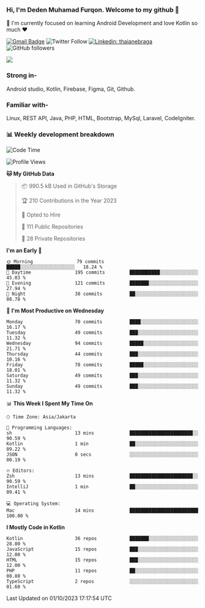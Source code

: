 ### Hi, I'm Deden Muhamad Furqon. Welcome to my github 👋

<!--
**furqoncreative/furqoncreative** is a ✨ _special_ ✨ repository because its `README.md` (this file) appears on your GitHub profile.

Here are some ideas to get you started:

- 🔭 I’m currently working on ...
- 👯 I’m looking to collaborate on ...
- 🤔 I’m looking for help with ...
- 💬 Ask me about ...
- 📫 How to reach me: ...
- 😄 Pronouns: ...
- ⚡ Fun fact: ...
-->

  🌱 I'm currently focused on learning Android Development and love Kotlin so much ❤ 

[![Gmail Badge](https://img.shields.io/badge/-furqoncreative24@gmail.com-c14438?style=flat-square&logo=Gmail&logoColor=white&link=mailto:furqoncreative24@gmail.com)](mailto:furqoncreative24@gmail.com)
![Twitter Follow](https://img.shields.io/twitter/follow/furqoncreative?label=Follow)
[![Linkedin: thaianebraga](https://img.shields.io/badge/-Deden_Muhamad_Furqon-blue?style=flat-square&logo=Linkedin&logoColor=white&link=https://www.linkedin.com/in/anmol-p-singh/)](https://www.linkedin.com/in/furqoncreative/)
![GitHub followers](https://img.shields.io/github/followers/furqoncreative?label=Follow&style=social)

<img src="https://github-readme-stats.sera5-dev.vercel.app/api?username=furqoncreative&hide=stars&show_icons=true&count_private=true&include_all_commits=true&title_color=#008080&icon_color=#008080&hide_border=true" width="">

### Strong in-

Android studio, Kotlin, Firebase, Figma, Git, Github.

### Familiar with-
Linux, REST API, Java, PHP, HTML, Bootstrap, MySql, Laravel, CodeIgniter.

### 📊 Weekly development breakdown

<!--START_SECTION:waka-->
![Code Time](http://img.shields.io/badge/Code%20Time-1%2C292%20hrs%207%20mins-blue)

![Profile Views](https://komarev.com/ghpvc/?username=furqoncreative)

**🐱 My GitHub Data** 

> 📦 990.5 kB Used in GitHub's Storage 
 > 
> 🏆 210 Contributions in the Year 2023
 > 
> 💼 Opted to Hire
 > 
> 📜 111 Public Repositories 
 > 
> 🔑 28 Private Repositories 
 > 
**I'm an Early 🐤** 

```text
🌞 Morning                79 commits          █████░░░░░░░░░░░░░░░░░░░░   18.24 % 
🌆 Daytime                195 commits         ███████████░░░░░░░░░░░░░░   45.03 % 
🌃 Evening                121 commits         ███████░░░░░░░░░░░░░░░░░░   27.94 % 
🌙 Night                  38 commits          ██░░░░░░░░░░░░░░░░░░░░░░░   08.78 % 
```
📅 **I'm Most Productive on Wednesday** 

```text
Monday                   70 commits          ████░░░░░░░░░░░░░░░░░░░░░   16.17 % 
Tuesday                  49 commits          ███░░░░░░░░░░░░░░░░░░░░░░   11.32 % 
Wednesday                94 commits          █████░░░░░░░░░░░░░░░░░░░░   21.71 % 
Thursday                 44 commits          ███░░░░░░░░░░░░░░░░░░░░░░   10.16 % 
Friday                   78 commits          █████░░░░░░░░░░░░░░░░░░░░   18.01 % 
Saturday                 49 commits          ███░░░░░░░░░░░░░░░░░░░░░░   11.32 % 
Sunday                   49 commits          ███░░░░░░░░░░░░░░░░░░░░░░   11.32 % 
```


📊 **This Week I Spent My Time On** 

```text
🕑︎ Time Zone: Asia/Jakarta

💬 Programming Languages: 
sh                       13 mins             ███████████████████████░░   90.59 % 
Kotlin                   1 min               ██░░░░░░░░░░░░░░░░░░░░░░░   09.22 % 
JSON                     0 secs              ░░░░░░░░░░░░░░░░░░░░░░░░░   00.19 % 

🔥 Editors: 
Zsh                      13 mins             ███████████████████████░░   90.59 % 
IntelliJ                 1 min               ██░░░░░░░░░░░░░░░░░░░░░░░   09.41 % 

💻 Operating System: 
Mac                      14 mins             █████████████████████████   100.00 % 
```

**I Mostly Code in Kotlin** 

```text
Kotlin                   36 repos            ███████░░░░░░░░░░░░░░░░░░   28.80 % 
JavaScript               15 repos            ███░░░░░░░░░░░░░░░░░░░░░░   12.00 % 
HTML                     15 repos            ███░░░░░░░░░░░░░░░░░░░░░░   12.00 % 
PHP                      11 repos            ██░░░░░░░░░░░░░░░░░░░░░░░   08.80 % 
TypeScript               2 repos             ░░░░░░░░░░░░░░░░░░░░░░░░░   01.60 % 
```




 Last Updated on 01/10/2023 17:17:54 UTC
<!--END_SECTION:waka-->

